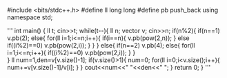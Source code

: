 #include <bits/stdc++.h>
#define ll long long
#define pb push_back
using namespace std;

'''
int main() {
	ll t;
	cin>>t;
	while(t--){
		ll n;
		vector <ll> v;
		cin>>n;
		if(n%2){
			if(n==1) v.pb(2);
			else{
				for(ll i=1;i<=n;i++){
					if(i==n){
						v.pb(pow(2,n));
					}
					else if((i%2)==0)
						v.pb(pow(2,i));
				}
			}
		}
		else{
			if(n==2) v.pb(4);
			else{
				for(ll i=1;i<=n;i++){
					if((i%2)==0)
						v.pb(pow(2,i));
				}
			}		
		}
		ll num=1,den=v[v.size()-1];
		if(v.size()>1){
			num=0;
			for(ll i=0;i<v.size();i++){
				num+=v[v.size()-1]/v[i];
			}
		}
		cout<<num<<" "<<den<<" ";
	}
	return 0;
}
'''
